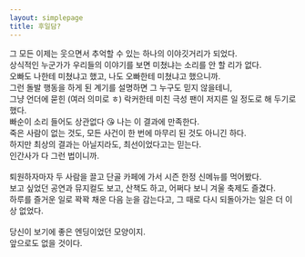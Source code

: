 ```yaml
---
layout: simplepage
title: 후일담?
---
```

<div>
그 모든 이제는 웃으면서 추억할 수 있는 하나의 이야깃거리가 되었다.<br>
상식적인 누군가가 우리들의 이야기를 보면 미쳤냐는 소리를 안 할 리가 없다.<br>
오빠도 나한테 미쳤냐고 했고, 나도 오빠한테 미쳤냐고 했으니까.<br>
그런 돌발 행동을 하게 된 계기를 설명하면 그 누구도 믿지 않을테니,<br>
그냥 언더에 묻힌 (여러 의미로 ㅎ) 락커한테 미친 극성 팬이 저지른 일 정도로 해 두기로 했다.<br>
빠순이 소리 들어도 상관없다 😘 나는 이 결과에 만족한다.<br>
죽은 사람이 없는 것도, 모든 사건이 한 번에 마무리 된 것도 아니긴 하다.<br>
하지만 최상의 결과는 아닐지라도, 최선이었다고는 믿는다.<br>
인간사가 다 그런 법이니까.<br>
<br>
퇴원하자마자 두 사람을 끌고 단골 카페에 가서 시즌 한정 신메뉴를 먹어봤다.<br>
보고 싶었던 공연과 뮤지컬도 보고, 산책도 하고, 어쩌다 보니 겨울 축제도 즐겼다.<br>
하루를 즐거운 일로 꽉꽉 채운 다음 눈을 감는다고, 그 때로 다시 되돌아가는 일은 더 이상 없었다.<br>
<br>
당신이 보기에 좋은 엔딩이었던 모양이지.<br>
앞으로도 없을 것이다.<br>
<br>
</div>